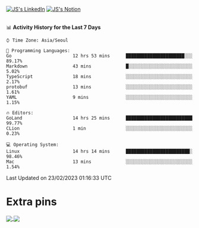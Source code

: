 
[![JS's LinkedIn](https://img.shields.io/badge/LinkedIn-blue?style=for-the-badge&logo=linkedin)](https://www.linkedin.com/in/jaeseung-lee-5a2a32139/) 
[![JS's Notion](https://img.shields.io/badge/Notion-black?style=for-the-badge&logo=notion)](https://bit.ly/ljswiki1) <br><br>
<!-- ![JS's GitHub stats](https://github-readme-stats-lemon-five.vercel.app/api?username=tkxkd0159&hide=contribs,prs,stars,issues&show_icons=true&theme=react&include_all_commits=true)   -->
<!-- ![Top Langs](https://github-readme-stats-lemon-five.vercel.app/api/top-langs/?username=tkxkd0159&layout=compact&hide=jupyter%20notebook,scss,html,css&langs_count=10)  -->


<!--START_SECTION:waka-->
📊 **Activity History for the Last 7 Days** 

```text
⌚︎ Time Zone: Asia/Seoul

💬 Programming Languages: 
Go                       12 hrs 53 mins      ██████████████████████░░░   89.17% 
Markdown                 43 mins             █░░░░░░░░░░░░░░░░░░░░░░░░   5.02% 
TypeScript               18 mins             ░░░░░░░░░░░░░░░░░░░░░░░░░   2.17% 
protobuf                 13 mins             ░░░░░░░░░░░░░░░░░░░░░░░░░   1.61% 
YAML                     9 mins              ░░░░░░░░░░░░░░░░░░░░░░░░░   1.15%

🔥 Editors: 
GoLand                   14 hrs 25 mins      █████████████████████████   99.77% 
CLion                    1 min               ░░░░░░░░░░░░░░░░░░░░░░░░░   0.23%

💻 Operating System: 
Linux                    14 hrs 14 mins      ████████████████████████░   98.46% 
Mac                      13 mins             ░░░░░░░░░░░░░░░░░░░░░░░░░   1.54%

```


 Last Updated on 23/02/2023 01:16:33 UTC
<!--END_SECTION:waka-->

# Extra pins
<a href="https://github.com/tkxkd0159/tkxkd0159.github.io">
  <img align="center" src="https://github-readme-stats-lemon-five.vercel.app/api/pin/?username=tkxkd0159&repo=nft-card-game&theme=react" />
</a>
<a href="https://github.com/tkxkd0159/dsalgo">
  <img align="center" src="https://github-readme-stats-lemon-five.vercel.app/api/pin/?username=tkxkd0159&repo=dsalgo&theme=react" />
</a>

<!---
- 🔭 I’m currently working on ...
- 🌱 I’m currently learning blockchain and distributed network
- 👯 I’m looking to collaborate on ...
- 🤔 I’m looking for help with ...
- 💬 Ask me about ...
- 📫 How to reach me: ...
- 😄 Pronouns: ...
- ⚡ Fun fact: ...
-->
